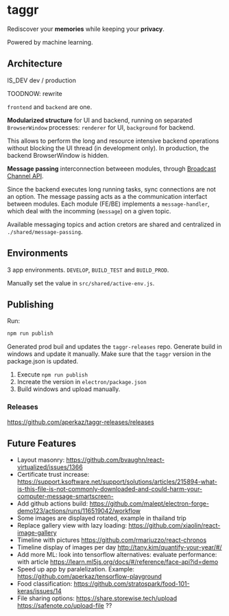 # taggr

Rediscover your **memories** while keeping your **privacy**.

Powered by machine learning.

## Architecture

IS_DEV dev / production

TOODNOW: rewrite

`frontend` and `backend` are one.

**Modularized structure** for UI and backend, running on separated `BrowserWindow` processes: `renderer` for UI, `background` for backend.

This allows to perform the long and resource intensive backend operations without blocking the UI thread (in development only). In production, the backend BrowserWindow is hidden.

**Message passing** interconnection betweeen modules, through [Broadcast Channel API](https://developer.mozilla.org/en-US/docs/Web/API/Broadcast_Channel_API).

Since the backend executes long running tasks, sync connections are not an option. The message passing acts as a the communication interfact between modules. Each module (FE/BE) implements a `message-handler`, which deal with the incomming (`message`) on a given topic.

Available messaging topics and action cretors are shared and centralized in `./shared/message-passing`.

## Environments

3 app environments. `DEVELOP`, `BUILD_TEST` and `BUILD_PROD`.

Manually set the value in `src/shared/active-env.js`.

## Publishing

Run:

```javascript
npm run publish
```

Generated prod buil and updates the `taggr-releases` repo. Generate build in windows and update it manually. Make sure that the `taggr` version in the package.json is updated.

1. Execute `npm run publish`
2. Increate the version in `electron/package.json`
3. Build windows and upload manually.

### Releases

https://github.com/aperkaz/taggr-releases/releases

## Future Features

- Layout masonry: https://github.com/bvaughn/react-virtualized/issues/1366
- Certificate trust increase: https://support.ksoftware.net/support/solutions/articles/215894-what-is-this-file-is-not-commonly-downloaded-and-could-harm-your-computer-message-smartscreen-
- Add github actions build: https://github.com/malept/electron-forge-demo123/actions/runs/116519042/workflow
- Some images are displayed rotated, example in thailand trip
- Replace gallery view with lazy loading: https://github.com/xiaolin/react-image-gallery
- Timeline with pictures https://github.com/rmariuzzo/react-chronos
- Timeline display of images per day http://tany.kim/quantify-your-year/#/
- Add more ML: look into tensorflow alternatives: evaluate performance: with article https://learn.ml5js.org/docs/#/reference/face-api?id=demo
- Speed up app by paralelization. Example: https://github.com/aperkaz/tensorflow-playground
- Food classification: https://github.com/stratospark/food-101-keras/issues/14
- File sharing options:
  https://share.storewise.tech/upload
  https://safenote.co/upload-file ??
